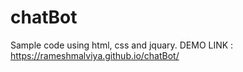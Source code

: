 # chatBot
Sample code using html, css and jquary.
DEMO LINK : https://rameshmalviya.github.io/chatBot/
